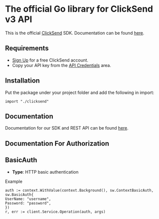 # The official Go library for ClickSend v3 API

This is the official [ClickSend](https://clicksend.com) SDK. Documentation can be
found [here](https://developers.clicksend.com/docs/rest/v3/?go#introduction).

## Requirements

- [Sign Up](https://www.clicksend.com/signup) for a free ClickSend account.
- Copy your API key from the [API Credentials](https://dashboard.clicksend.com/#/account/subaccount) area.

## Installation

Put the package under your project folder and add the following in import:

```golang
import "./clicksend"
```

## Documentation

Documentation for our SDK and REST API can be
found [here](https://developers.clicksend.com/docs/rest/v3/?go#introduction).

## Documentation For Authorization

## BasicAuth

- **Type**: HTTP basic authentication

Example

```golang
auth := context.WithValue(context.Background(), sw.ContextBasicAuth, sw.BasicAuth{
UserName: "username",
Password: "password",
})
r, err := client.Service.Operation(auth, args)
```
